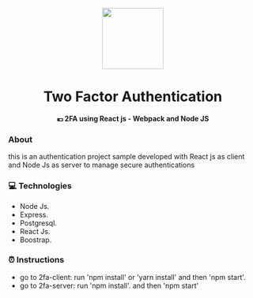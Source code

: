 <p align="center">
  <img src="https://cdn2.iconfinder.com/data/icons/mixed-1-1/200/Untitled-9-512.png" height="124px">
  <h1 align="center">Two Factor Authentication</h1>
  <p align="center">
    <b> 💶 2FA using React js - Webpack and Node JS</b>
  </p>
</p>

###  About
this is an authentication project sample developed with React js as client and Node Js as server to manage secure authentications

### 💻  Technologies
- Node Js.
- Express.
- Postgresql.
- React Js.
- Boostrap.

###  ⏰ Instructions
- go to 2fa-client:  run 'npm install' or 'yarn install' and then 'npm start'.
- go to 2fa-server: run 'npm install'. and then 'npm start'



